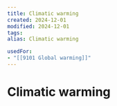 ```yaml
---
title: Climatic warming
created: 2024-12-01
modified: 2024-12-01
tags: 
alias: Climatic warming

usedFor:
- "[[9101 Global warming]]"
---
```

# Climatic warming

